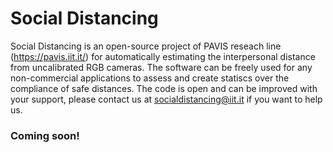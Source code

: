 # Social Distancing
Social Distancing is an open-source project of PAVIS reseach line (https://pavis.iit.it/) for automatically estimating the interpersonal distance from uncalibrated RGB cameras. The software can be freely used for any non-commercial applications to assess and create statiscs over the compliance of safe distances. The code is open and can be improved with your support, please contact us at socialdistancing@iit.it if you want to help us.

### Coming soon!
